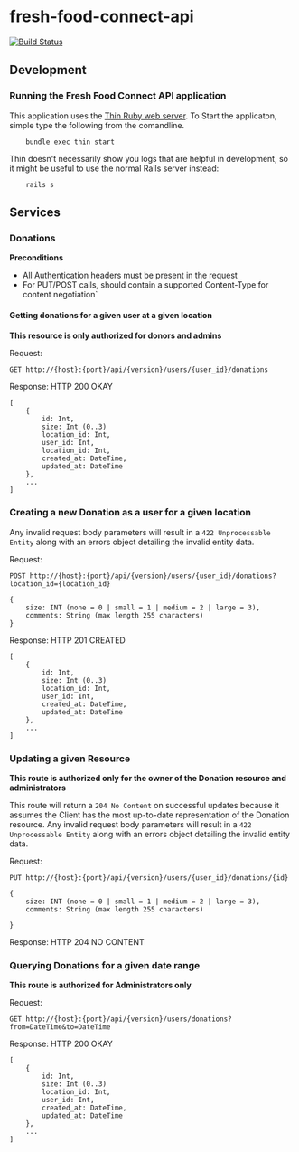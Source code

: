 # fresh-food-connect-api

[![Build Status](https://travis-ci.org/codefordenver/fresh-food-connect-api.svg?branch=master)](https://travis-ci.org/codefordenver/fresh-food-connect-api)



## Development

### Running the Fresh Food Connect API application

This application uses the [Thin Ruby web server](http://code.macournoyer.com/thin/usage/). To Start the applicaton, simple type the following from the comandline.

        bundle exec thin start

Thin doesn't necessarily show you logs that are helpful in development, so it might be useful to use the normal Rails server instead:

        rails s 


        
## Services

### Donations

**Preconditions**
* All Authentication headers must be present in the request
* For PUT/POST calls, should contain a supported Content-Type for content negotiation`

#### Getting donations for a given user at a given location
**This resource is only authorized for donors and admins**

Request:

    GET http://{host}:{port}/api/{version}/users/{user_id}/donations
    
Response:
    HTTP 200 OKAY
    
    [
        {
            id: Int,
            size: Int (0..3)
            location_id: Int,
            user_id: Int,
            location_id: Int,
            created_at: DateTime,
            updated_at: DateTime
        },
        ...
    ]
    
### Creating a new Donation as a user for a given location

Any invalid request body parameters will result in a `422 Unprocessable Entity` along with an errors object detailing the invalid entity data.

Request:

    POST http://{host}:{port}/api/{version}/users/{user_id}/donations?location_id={location_id}
    
    {
        size: INT (none = 0 | small = 1 | medium = 2 | large = 3),
        comments: String (max length 255 characters)
    }
    
 Response:
    HTTP 201 CREATED
    
    [
        {
            id: Int,
            size: Int (0..3)
            location_id: Int,
            user_id: Int,
            created_at: DateTime,
            updated_at: DateTime
        },
        ...
    ] 
    

### Updating a given Resource
**This route is authorized only for the owner of the Donation resource and administrators**

This route will return a `204 No Content` on successful updates because it assumes the Client has the most up-to-date representation of the Donation resource. Any invalid request body parameters will result in a `422 Unprocessable Entity` along with an errors object detailing the invalid entity data.

Request:

    PUT http://{host}:{port}/api/{version}/users/{user_id}/donations/{id}
    
    {
        size: INT (none = 0 | small = 1 | medium = 2 | large = 3),
        comments: String (max length 255 characters)
        
    }
    
 Response:
    HTTP 204 NO CONTENT
    
### Querying Donations for a given date range
**This route is authorized for Administrators only**

Request:

    GET http://{host}:{port}/api/{version}/users/donations?from=DateTime&to=DateTime
    
Response:
    HTTP 200 OKAY
    
    [
        {
            id: Int,
            size: Int (0..3)
            location_id: Int,
            user_id: Int,
            created_at: DateTime,
            updated_at: DateTime
        },
        ...
    ]
